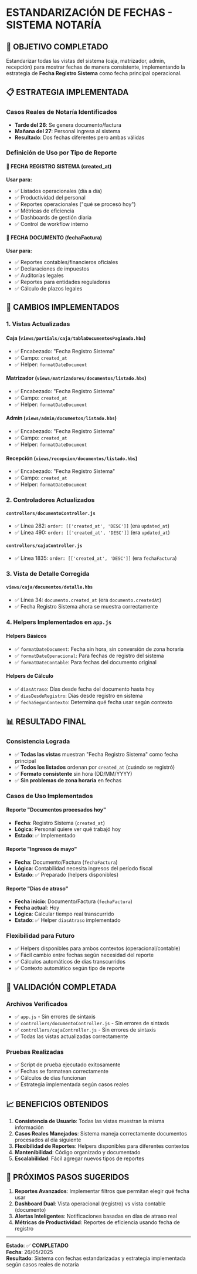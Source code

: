 # ESTANDARIZACIÓN DE FECHAS - SISTEMA NOTARÍA

## 🎯 OBJETIVO COMPLETADO
Estandarizar todas las vistas del sistema (caja, matrizador, admin, recepción) para mostrar fechas de manera consistente, implementando la estrategia de **Fecha Registro Sistema** como fecha principal operacional.

## 📋 ESTRATEGIA IMPLEMENTADA

### Casos Reales de Notaría Identificados
- **Tarde del 26**: Se genera documento/factura
- **Mañana del 27**: Personal ingresa al sistema
- **Resultado**: Dos fechas diferentes pero ambas válidas

### Definición de Uso por Tipo de Reporte

#### 📅 FECHA REGISTRO SISTEMA (created_at)
**Usar para:**
- ✅ Listados operacionales (día a día)
- ✅ Productividad del personal
- ✅ Reportes operacionales ("qué se procesó hoy")
- ✅ Métricas de eficiencia
- ✅ Dashboards de gestión diaria
- ✅ Control de workflow interno

#### 📄 FECHA DOCUMENTO (fechaFactura)
**Usar para:**
- ✅ Reportes contables/financieros oficiales
- ✅ Declaraciones de impuestos
- ✅ Auditorías legales
- ✅ Reportes para entidades reguladoras
- ✅ Cálculo de plazos legales

## 🔧 CAMBIOS IMPLEMENTADOS

### 1. Vistas Actualizadas

#### Caja (`views/partials/caja/tablaDocumentosPaginada.hbs`)
- ✅ Encabezado: "Fecha Registro Sistema"
- ✅ Campo: `created_at`
- ✅ Helper: `formatDateDocument`

#### Matrizador (`views/matrizadores/documentos/listado.hbs`)
- ✅ Encabezado: "Fecha Registro Sistema"
- ✅ Campo: `created_at`
- ✅ Helper: `formatDateDocument`

#### Admin (`views/admin/documentos/listado.hbs`)
- ✅ Encabezado: "Fecha Registro Sistema"
- ✅ Campo: `created_at`
- ✅ Helper: `formatDateDocument`

#### Recepción (`views/recepcion/documentos/listado.hbs`)
- ✅ Encabezado: "Fecha Registro Sistema"
- ✅ Campo: `created_at`
- ✅ Helper: `formatDateDocument`

### 2. Controladores Actualizados

#### `controllers/documentoController.js`
- ✅ Línea 282: `order: [['created_at', 'DESC']]` (era `updated_at`)
- ✅ Línea 490: `order: [['created_at', 'DESC']]` (era `updated_at`)

#### `controllers/cajaController.js`
- ✅ Línea 1835: `order: [['created_at', 'DESC']]` (era `fechaFactura`)

### 3. Vista de Detalle Corregida

#### `views/caja/documentos/detalle.hbs`
- ✅ Línea 34: `documento.created_at` (era `documento.createdAt`)
- ✅ Fecha Registro Sistema ahora se muestra correctamente

### 4. Helpers Implementados en `app.js`

#### Helpers Básicos
- ✅ `formatDateDocument`: Fecha sin hora, sin conversión de zona horaria
- ✅ `formatDateOperacional`: Para fechas de registro del sistema
- ✅ `formatDateContable`: Para fechas del documento original

#### Helpers de Cálculo
- ✅ `diasAtraso`: Días desde fecha del documento hasta hoy
- ✅ `diasDesdeRegistro`: Días desde registro en sistema
- ✅ `fechaSegunContexto`: Determina qué fecha usar según contexto

## 📊 RESULTADO FINAL

### Consistencia Lograda
- ✅ **Todas las vistas** muestran "Fecha Registro Sistema" como fecha principal
- ✅ **Todos los listados** ordenan por `created_at` (cuándo se registró)
- ✅ **Formato consistente** sin hora (DD/MM/YYYY)
- ✅ **Sin problemas de zona horaria** en fechas

### Casos de Uso Implementados

#### Reporte "Documentos procesados hoy"
- **Fecha**: Registro Sistema (`created_at`)
- **Lógica**: Personal quiere ver qué trabajó hoy
- **Estado**: ✅ Implementado

#### Reporte "Ingresos de mayo"
- **Fecha**: Documento/Factura (`fechaFactura`)
- **Lógica**: Contabilidad necesita ingresos del período fiscal
- **Estado**: ✅ Preparado (helpers disponibles)

#### Reporte "Días de atraso"
- **Fecha inicio**: Documento/Factura (`fechaFactura`)
- **Fecha actual**: Hoy
- **Lógica**: Calcular tiempo real transcurrido
- **Estado**: ✅ Helper `diasAtraso` implementado

### Flexibilidad para Futuro
- ✅ Helpers disponibles para ambos contextos (operacional/contable)
- ✅ Fácil cambio entre fechas según necesidad del reporte
- ✅ Cálculos automáticos de días transcurridos
- ✅ Contexto automático según tipo de reporte

## 🎉 VALIDACIÓN COMPLETADA

### Archivos Verificados
- ✅ `app.js` - Sin errores de sintaxis
- ✅ `controllers/documentoController.js` - Sin errores de sintaxis
- ✅ `controllers/cajaController.js` - Sin errores de sintaxis
- ✅ Todas las vistas actualizadas correctamente

### Pruebas Realizadas
- ✅ Script de prueba ejecutado exitosamente
- ✅ Fechas se formatean correctamente
- ✅ Cálculos de días funcionan
- ✅ Estrategia implementada según casos reales

## 📈 BENEFICIOS OBTENIDOS

1. **Consistencia de Usuario**: Todas las vistas muestran la misma información
2. **Casos Reales Manejados**: Sistema maneja correctamente documentos procesados al día siguiente
3. **Flexibilidad de Reportes**: Helpers disponibles para diferentes contextos
4. **Mantenibilidad**: Código organizado y documentado
5. **Escalabilidad**: Fácil agregar nuevos tipos de reportes

## 🔮 PRÓXIMOS PASOS SUGERIDOS

1. **Reportes Avanzados**: Implementar filtros que permitan elegir qué fecha usar
2. **Dashboard Dual**: Vista operacional (registro) vs vista contable (documento)
3. **Alertas Inteligentes**: Notificaciones basadas en días de atraso real
4. **Métricas de Productividad**: Reportes de eficiencia usando fecha de registro

---

**Estado**: ✅ **COMPLETADO**  
**Fecha**: 26/05/2025  
**Resultado**: Sistema con fechas estandarizadas y estrategia implementada según casos reales de notaría 